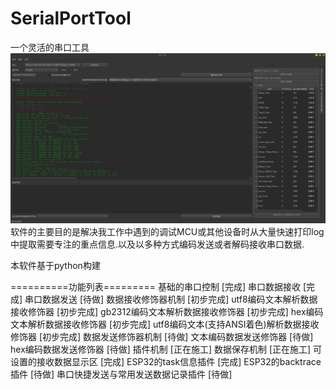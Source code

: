# SerialPortTool
一个灵活的串口工具
![软件截图](软件截图.png)
软件的主要目的是解决我工作中遇到的调试MCU或其他设备时从大量快速打印log中提取需要专注的重点信息.以及以多种方式编码发送或者解码接收串口数据.


本软件基于python构建

==========功能列表=========
基础的串口控制										[完成]
串口数据接收										[完成]
串口数据发送										[待做]
数据接收修饰器机制									[初步完成]
utf8编码文本解析数据接收修饰器  					[初步完成]
gb2312编码文本解析数据接收修饰器  					[初步完成]
hex编码文本解析数据接收修饰器  						[初步完成]
utf8编码文本(支持ANSI着色)解析数据接收修饰器  		[初步完成]
数据发送修饰器机制									[待做]
文本编码数据发送修饰器								[待做]
hex编码数据发送修饰器								[待做]
插件机制											[正在施工]
数据保存机制										[正在施工]
可设置的接收数据显示区								[完成]
ESP32的task信息插件									[完成]
ESP32的backtrace插件								[待做]
串口快捷发送与常用发送数据记录插件					[待做]

